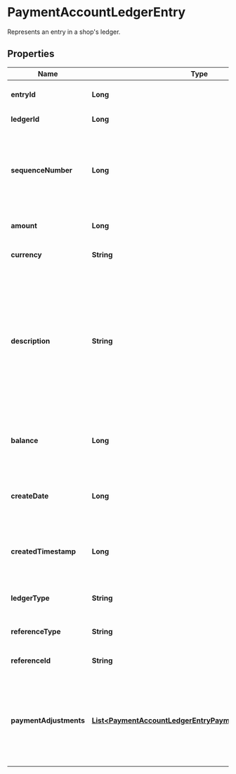 

# PaymentAccountLedgerEntry

Represents an entry in a shop's ledger.

## Properties

| Name | Type | Description | Notes |
|------------ | ------------- | ------------- | -------------|
|**entryId** | **Long** | The ledger entry&#39;s numeric ID. |  [optional] |
|**ledgerId** | **Long** | The ledger&#39;s numeric ID. |  [optional] |
|**sequenceNumber** | **Long** | The sequence allows ledger entries to be sorted chronologically. The higher the sequence, the more recent the entry. |  [optional] |
|**amount** | **Long** | The amount of money credited to the ledger. |  [optional] |
|**currency** | **String** | The currency of the entry on the ledger. |  [optional] |
|**description** | **String** | Details what kind of ledger entry this is: a payment, refund, reversal of a failed refund, disbursement, returned disbursement, recoupment, miscellaneous credit, miscellaneous debit, or bill payment. |  [optional] |
|**balance** | **Long** | The amount of money in the shop&#39;s ledger the moment after this entry was applied. |  [optional] |
|**createDate** | **Long** | The date and time the ledger entry was created in Epoch seconds. |  [optional] |
|**createdTimestamp** | **Long** | The date and time the ledger entry was created in Epoch seconds. |  [optional] |
|**ledgerType** | **String** | The original reference type for the ledger entry. |  [optional] |
|**referenceType** | **String** | The object type the ledger entry refers to. |  [optional] |
|**referenceId** | **String** | The object id the ledger entry refers to. |  [optional] |
|**paymentAdjustments** | [**List&lt;PaymentAccountLedgerEntryPaymentAdjustmentsInner&gt;**](PaymentAccountLedgerEntryPaymentAdjustmentsInner.md) | List of refund objects on an Etsy Payments transaction. All monetary amounts are in USD pennies unless otherwise specified. |  [optional] |



